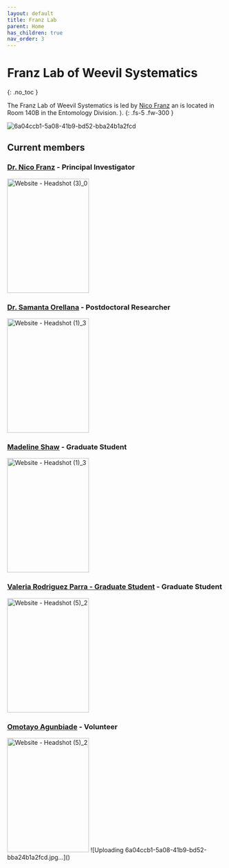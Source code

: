 ```yaml
---
layout: default
title: Franz Lab
parent: Home
has_children: true
nav_order: 3
---
```



# Franz Lab of Weevil Systematics
{: .no_toc }

The Franz Lab of Weevil Systematics is led by [Nico Franz](https://biodiversity.ku.edu/people/nico-franz) an is located in Room 140B in the Entomology Division.
).
{: .fs-5 .fw-300 }

![6a04ccb1-5a08-41b9-bd52-bba24b1a2fcd](https://github.com/user-attachments/assets/1482d9f6-6707-4126-a50a-2acea1d7751b)

## Current members

### [Dr. Nico Franz](https://biodiversity.ku.edu/people/nico-franz) - Principal Investigator

<img width="190" height="266" alt="Website - Headshot (3)_0" src="https://github.com/user-attachments/assets/99487510-c055-4c38-8cdc-c514cef23bb3" />

### [Dr. Samanta Orellana](https://biodiversity.ku.edu/people/samanta-orellana) - Postdoctoral Researcher
<img width="190" height="266" alt="Website - Headshot (1)_3" src="https://github.com/user-attachments/assets/08e993dc-b105-4be4-a91a-2e06b2bc9ea3" />

### [Madeline Shaw](https://eeb.ku.edu/people/shaw-madeline) - Graduate Student

<img width="190" height="266" alt="Website - Headshot (1)_3" src="https://github.com/user-attachments/assets/057975c2-5075-4e21-84b7-7defa961948f" />

### [Valeria Rodriguez Parra - Graduate Student](https://biodiversity.ku.edu/people/valeria-rodriguez-parra) - Graduate Student
<img width="190" height="266" alt="Website - Headshot (5)_2" src="https://github.com/user-attachments/assets/8d47f5b0-4a5b-4ec2-a28a-9fcdf88099af" />

### [Omotayo Agunbiade](https://museumstudies.ku.edu/people/omotayo-agunbiade) - Volunteer 
<img width="190" height="266" alt="Website - Headshot (5)_2" src="https://github.com/user-attachments/assets/18b7b595-3555-493f-9368-fbcd5eb51b1f" />
![Uploading 6a04ccb1-5a08-41b9-bd52-bba24b1a2fcd.jpg…]()

